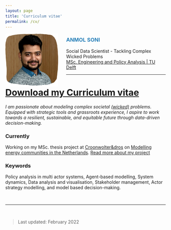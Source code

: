 ```yaml
---
layout: page
title: 'Curriculum vitae'
permalink: /cv/
---
```


<img style="width:33%; float: left; margin-right: 25px" id="image" src="../gallery/anmol_formal.png" alt="Anmol">

### <span style="color:#2980B9;">**ANMOL SONI**</span>

Social Data Scientist - Tackling Complex Wicked Problems <br>
[MSc. Engineering and Policy Analysis | TU Delft](https://www.tudelft.nl/onderwijs/opleidingen/masters/epa/msc-engineering-and-policy-analysis)

___

# [**Download my Curriculum vitae**](..\gallery\Anmol_Soni_Resume_15-03-2022-20-22-03.pdf)

_I am passionate about modeling complex societal [(wicked)](https://en.wikipedia.org/wiki/Wicked_problem) problems.
Equipped with strategic tools and grassroots experience, I aspire to work towards a resilient, sustainable, and
equitable future through data-driven decision-making._

### Currently

Working on my MSc. thesis project at [Croonwolter&dros](www.croonwolterendros.nl) on [Modelling energy communities in the
Netherlands](https://sonianmol.com/Modelling-Dutch-Energy-Communities/).
[Read more about my project](my_projects.md)

### Keywords

Policy analysis in multi actor systems, Agent-based modelling, System dynamics, Data analysis and visualisation, Stakeholder management, Actor strategy
modelling, and model based decision-making.

<br>

<hr style="width:100%;text-align:left;margin-left:0">

<br>

> Last updated: February 2022